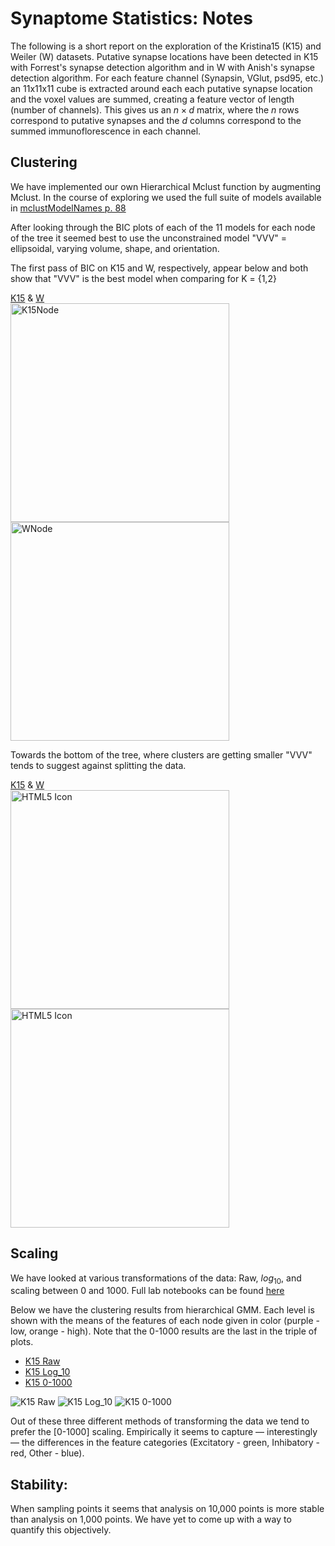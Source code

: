 # Synaptome Statistics: Notes 

The following is a short report on the exploration of the Kristina15
(K15) and Weiler (W) datasets.  Putative synapse locations have been
detected in K15 with Forrest's synapse detection algorithm and in W with
Anish's synapse detection algorithm.  For each feature channel
(Synapsin, VGlut, psd95, etc.) an 11x11x11 cube is extracted around each
each putative synapse location and the voxel values are summed, creating
a feature vector of length (number of channels). This gives us an $n
\times d$ matrix, where the $n$ rows correspond to putative synapses and
the $d$ columns correspond to the summed immunoflorescence in each
channel.

## Clustering 

We have implemented our own Hierarchical Mclust function by augmenting
Mclust.  In the course of exploring we used the full suite of models
available in 
[mclustModelNames p. 88](https://cran.r-project.org/web/packages/mclust/mclust.pdf)

After looking through the BIC plots of each of the 11 models for each
node of the tree it seemed best to use the unconstrained model "VVV" =
ellipsoidal, varying volume, shape, and orientation. 

The first pass of BIC on K15 and W, respectively, appear below and both show that
"VVV" is the best model when comparing for K = {1,2}

[K15](http://docs.neurodata.io/meda/examples/Kristina15/bic317_size10000/bicK15Raw_Node.pdf) &
[W](http://docs.neurodata.io/meda/examples/Weiler/bic317_size10000/bicWRaw_Node.pdf)  
<img src="http://docs.neurodata.io/meda/examples/Kristina15/bic317_size10000/bicK15Raw_Node.pdf" alt="K15Node" style="width:350px;height:350px;" title = "K15 Node">
<img src="http://docs.neurodata.io/meda/examples/Weiler/bic317_size10000/bicWRaw_Node.pdf" alt="WNode" style="width:350px;height:350px;" title = "W Node">

Towards the bottom of the tree, where clusters are getting smaller "VVV"
tends to suggest against splitting the data. 

[K15](http://docs.neurodata.io/meda/examples/Kristina15/bic317_size10000/bicK15Raw_Node222.pdf) &
[W](http://docs.neurodata.io/meda/examples/Weiler/bic317_size10000/bicWRaw_Node222.pdf)  
<img src="http://docs.neurodata.io/meda/examples/Kristina15/bic317_size10000/bicK15Raw_Node222.pdf" alt="HTML5 Icon" style="width:350px;height:350px;" title = "K15 Node222">
<img src="http://docs.neurodata.io/meda/examples/Weiler/bic317_size10000/bicWRaw_Node222.pdf" alt="HTML5 Icon" style="width:350px;height:350px;" title = "W Node222">

## Scaling 

We have looked at various transformations of the data: Raw, $log_10$, and
scaling between 0 and 1000. Full lab notebooks can be found 
[here](http://docs.neurodata.io/meda/) 

Below we have the clustering results from hierarchical GMM.  Each level is shown 
with the means of the features of each node given in color (purple -
low, orange - high).
Note that the 0-1000 results are the last in the triple of plots.

- [K15 Raw](http://docs.neurodata.io/meda/examples/Kristina15/figs/k15Raw_seed1234_size10000.png)
- [K15 Log_10](http://docs.neurodata.io/meda/examples/Kristina15/figs/k15Log_seed1234_size10000.png)
- [K15 0-1000](http://docs.neurodata.io/meda/examples/Kristina15/figs/k1501e3_seed1234_size10000.png)

![K15 Raw](http://docs.neurodata.io/meda/examples/Kristina15/figs/k15Raw_seed1234_size10000.png)
![K15 Log_10](http://docs.neurodata.io/meda/examples/Kristina15/figs/k15Log_seed1234_size10000.png)
![K15 0-1000](http://docs.neurodata.io/meda/examples/Kristina15/figs/k1501e3_seed1234_size10000.png)

Out of these three different methods of transforming the data we tend to
prefer the [0-1000] scaling. Empirically it seems to capture —
interestingly —
the differences in the feature categories (Excitatory - green, Inhibatory - red, 
Other - blue). 


## Stability:

When sampling points it seems that analysis on 10,000 points is more stable 
than analysis on 1,000 points. We have yet to come up with a way to
quantify this objectively.
